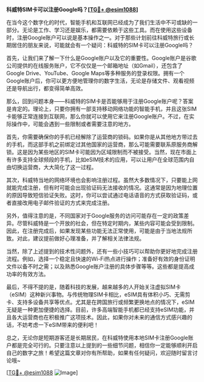 **科威特SIM卡可以注册Google吗？[[TG💪+ @esim1088](https://t.me/s/esim1088)]**

在当今这个数字化的时代，智能手机和互联网已经成为了我们生活中不可或缺的一部分。无论是工作、学习还是娱乐，都需要依赖于这些工具。而在使用这些设备时，注册Google账户可以说是基本操作之一。对于那些计划前往科威特旅行或长期居住的朋友来说，可能就会有一个疑问：科威特的SIM卡可以注册Google吗？

首先，让我们来了解一下什么是Google账户以及它的重要性。Google账户是谷歌公司提供的在线服务账户，它不仅仅是一个邮箱地址（如Gmail），还包含了Google Drive、YouTube、Google Maps等多种服务的登录权限。拥有一个Google账户后，你可以更方便地管理你的数字生活，无论是存储文件、观看视频还是导航出行，都变得简单高效。

那么，回到问题本身——科威特的SIM卡是否能够用于注册Google账户呢？答案是肯定的。理论上，只要你拥有一部支持移动网络功能的智能手机，并且这张SIM卡能够正常连接到互联网，那么你就可以使用它来注册Google账户。不过，在实际操作中，可能会遇到一些限制或者需要注意的地方。

首先，你需要确保你的手机已经解除了运营商的锁码。如果你是从其他地方带过去的手机，而这部手机之前绑定过其他国家的运营商，那么可能需要联系原服务商解锁。这是因为某些地区的SIM卡可能因为区域限制而不被接受。当然，现在市面上有许多支持全球频段的手机，比如eSIM技术的应用，可以让用户在全球范围内自由切换运营商，大大简化了这一过程。

其次，科威特当地的网络环境也会影响注册过程。虽然大多数情况下，只要能上网就能完成注册，但有时可能会出现验证码无法接收的情况。这通常是因为地理位置的原因导致短信验证失败。这时，你可以尝试通过电话语音的方式获取验证码，或者直接改用电子邮件验证的方式来完成注册。

另外，值得注意的是，不同国家对于Google服务的访问可能存在一定的政策差异。尽管科威特是一个开放的社会，但在特定时期内，某些内容可能会受到限制。因此，在注册完成后，如果发现某些功能无法正常使用，可能是由于当地法规所致。对此，建议提前做好心理准备，并了解相关法律法规。

当然，除了上述提到的技术性问题外，还有一些小技巧可以帮助你更好地完成注册流程。例如，选择一个稳定且快速的Wi-Fi热点进行操作；准备好有效的身份证明文件以备不时之需；以及熟悉Google账户注册的具体步骤等等。这些都是提高成功率的有效方法。

最后，不得不提的是，随着科技的发展，越来越多的人开始关注虚拟SIM卡（eSIM）这种新兴事物。与传统物理SIM卡相比，eSIM具有体积小巧、无需剪卡、支持多设备共享等优点。尤其是在跨国旅行或频繁更换地点的情况下，eSIM无疑是一种更加便捷的选择。目前，许多高端智能手机都已经支持eSIM功能，并且各大运营商也在积极推广这项技术。因此，如果你对未来的通信方式感兴趣的话，不妨考虑一下eSIM带来的便利吧！

总之，无论你是短期游客还是长期居民，在科威特使用本地SIM卡注册Google账户都是完全可行的。只要注意以上提到的一些细节问题，相信你一定能够顺利开启自己的数字之旅！希望这篇文章对你有所帮助，如果有任何疑问，欢迎随时留言讨论哦~

[[TG💪+ @esim1088](https://t.me/s/esim1088) ![Image](https://i.postimg.cc/4NQfJmqS/Snipaste-2025-05-13-00-14-12.png)]